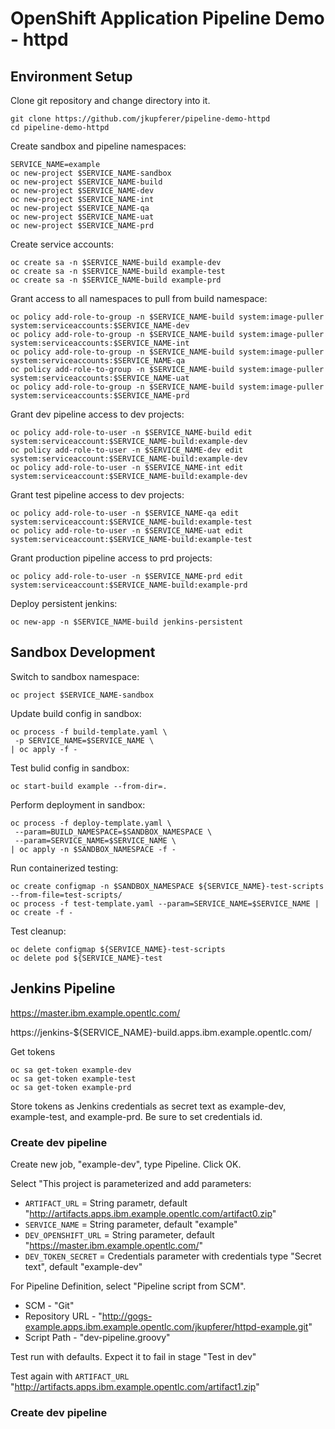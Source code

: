 # OpenShift Application Pipeline Demo - httpd

## Environment Setup

Clone git repository and change directory into it.
```
git clone https://github.com/jkupferer/pipeline-demo-httpd
cd pipeline-demo-httpd
```

Create sandbox and pipeline namespaces:
```
SERVICE_NAME=example
oc new-project $SERVICE_NAME-sandbox
oc new-project $SERVICE_NAME-build
oc new-project $SERVICE_NAME-dev
oc new-project $SERVICE_NAME-int
oc new-project $SERVICE_NAME-qa
oc new-project $SERVICE_NAME-uat
oc new-project $SERVICE_NAME-prd
```

Create service accounts:
```
oc create sa -n $SERVICE_NAME-build example-dev
oc create sa -n $SERVICE_NAME-build example-test
oc create sa -n $SERVICE_NAME-build example-prd
```

Grant access to all namespaces to pull from build namespace:
```
oc policy add-role-to-group -n $SERVICE_NAME-build system:image-puller system:serviceaccounts:$SERVICE_NAME-dev
oc policy add-role-to-group -n $SERVICE_NAME-build system:image-puller system:serviceaccounts:$SERVICE_NAME-int
oc policy add-role-to-group -n $SERVICE_NAME-build system:image-puller system:serviceaccounts:$SERVICE_NAME-qa
oc policy add-role-to-group -n $SERVICE_NAME-build system:image-puller system:serviceaccounts:$SERVICE_NAME-uat
oc policy add-role-to-group -n $SERVICE_NAME-build system:image-puller system:serviceaccounts:$SERVICE_NAME-prd
```

Grant dev pipeline access to dev projects:
```
oc policy add-role-to-user -n $SERVICE_NAME-build edit system:serviceaccount:$SERVICE_NAME-build:example-dev
oc policy add-role-to-user -n $SERVICE_NAME-dev edit system:serviceaccount:$SERVICE_NAME-build:example-dev
oc policy add-role-to-user -n $SERVICE_NAME-int edit system:serviceaccount:$SERVICE_NAME-build:example-dev
```

Grant test pipeline access to dev projects:
```
oc policy add-role-to-user -n $SERVICE_NAME-qa edit system:serviceaccount:$SERVICE_NAME-build:example-test
oc policy add-role-to-user -n $SERVICE_NAME-uat edit system:serviceaccount:$SERVICE_NAME-build:example-test
```

Grant production pipeline access to prd projects:
```
oc policy add-role-to-user -n $SERVICE_NAME-prd edit system:serviceaccount:$SERVICE_NAME-build:example-prd
```

Deploy persistent jenkins:
```
oc new-app -n $SERVICE_NAME-build jenkins-persistent
```

## Sandbox Development

Switch to sandbox namespace:
```
oc project $SERVICE_NAME-sandbox
```

Update build config in sandbox:
```
oc process -f build-template.yaml \
 -p SERVICE_NAME=$SERVICE_NAME \
| oc apply -f -
```

Test bulid config in sandbox:
```
oc start-build example --from-dir=.
```

Perform deployment in sandbox:
```
oc process -f deploy-template.yaml \
 --param=BUILD_NAMESPACE=$SANDBOX_NAMESPACE \
 --param=SERVICE_NAME=$SERVICE_NAME \
| oc apply -n $SANDBOX_NAMESPACE -f -
```

Run containerized testing:
```
oc create configmap -n $SANDBOX_NAMESPACE ${SERVICE_NAME}-test-scripts --from-file=test-scripts/
oc process -f test-template.yaml --param=SERVICE_NAME=$SERVICE_NAME | oc create -f -
```

Test cleanup:
```
oc delete configmap ${SERVICE_NAME}-test-scripts
oc delete pod ${SERVICE_NAME}-test
```

## Jenkins Pipeline

https://master.ibm.example.opentlc.com/

https://jenkins-${SERVICE_NAME}-build.apps.ibm.example.opentlc.com/

Get tokens

```
oc sa get-token example-dev
oc sa get-token example-test
oc sa get-token example-prd
```

Store tokens as Jenkins credentials as secret text as example-dev, example-test, and example-prd.
Be sure to set credentials id.

### Create dev pipeline

Create new job, "example-dev", type Pipeline. Click OK.

Select "This project is parameterized and add parameters:

* `ARTIFACT_URL` = String parametr, default "http://artifacts.apps.ibm.example.opentlc.com/artifact0.zip"
* `SERVICE_NAME` = String parameter, default "example"
* `DEV_OPENSHIFT_URL` = String parameter, default "https://master.ibm.example.opentlc.com/"
* `DEV_TOKEN_SECRET` = Credentials parameter with credentials type "Secret text", default "example-dev"

For Pipeline Definition, select "Pipeline script from SCM".

* SCM - "Git"
* Repository URL - "http://gogs-example.apps.ibm.example.opentlc.com/jkupferer/httpd-example.git"
* Script Path - "dev-pipeline.groovy"

Test run with defaults. Expect it to fail in stage "Test in dev"

Test again with `ARTIFACT_URL` "http://artifacts.apps.ibm.example.opentlc.com/artifact1.zip"

### Create dev pipeline
